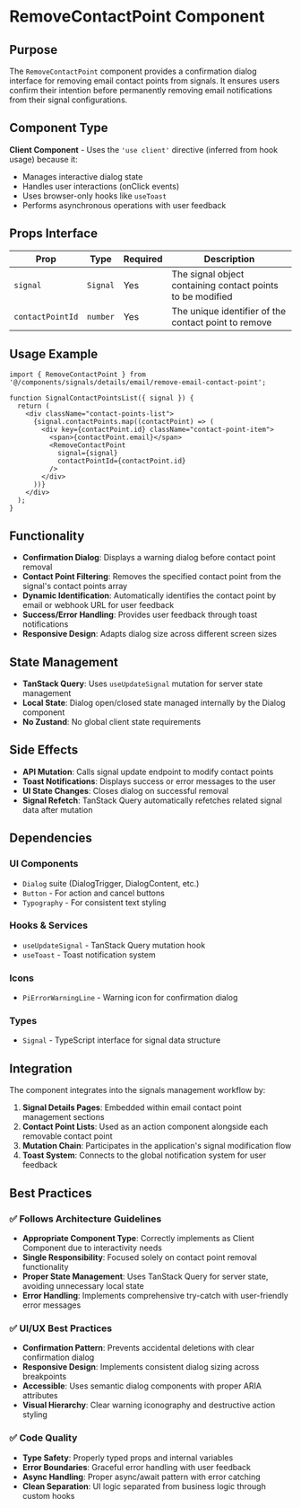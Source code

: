 # RemoveContactPoint Component

## Purpose

The `RemoveContactPoint` component provides a confirmation dialog interface for removing email contact points from signals. It ensures users confirm their intention before permanently removing email notifications from their signal configurations.

## Component Type

**Client Component** - Uses the `'use client'` directive (inferred from hook usage) because it:
- Manages interactive dialog state
- Handles user interactions (onClick events)
- Uses browser-only hooks like `useToast`
- Performs asynchronous operations with user feedback

## Props Interface

| Prop | Type | Required | Description |
|------|------|----------|-------------|
| `signal` | `Signal` | Yes | The signal object containing contact points to be modified |
| `contactPointId` | `number` | Yes | The unique identifier of the contact point to remove |

## Usage Example

```tsx
import { RemoveContactPoint } from '@/components/signals/details/email/remove-email-contact-point';

function SignalContactPointsList({ signal }) {
  return (
    <div className="contact-points-list">
      {signal.contactPoints.map((contactPoint) => (
        <div key={contactPoint.id} className="contact-point-item">
          <span>{contactPoint.email}</span>
          <RemoveContactPoint 
            signal={signal} 
            contactPointId={contactPoint.id} 
          />
        </div>
      ))}
    </div>
  );
}
```

## Functionality

- **Confirmation Dialog**: Displays a warning dialog before contact point removal
- **Contact Point Filtering**: Removes the specified contact point from the signal's contact points array
- **Dynamic Identification**: Automatically identifies the contact point by email or webhook URL for user feedback
- **Success/Error Handling**: Provides user feedback through toast notifications
- **Responsive Design**: Adapts dialog size across different screen sizes

## State Management

- **TanStack Query**: Uses `useUpdateSignal` mutation for server state management
- **Local State**: Dialog open/closed state managed internally by the Dialog component
- **No Zustand**: No global client state requirements

## Side Effects

- **API Mutation**: Calls signal update endpoint to modify contact points
- **Toast Notifications**: Displays success or error messages to the user
- **UI State Changes**: Closes dialog on successful removal
- **Signal Refetch**: TanStack Query automatically refetches related signal data after mutation

## Dependencies

### UI Components
- `Dialog` suite (DialogTrigger, DialogContent, etc.)
- `Button` - For action and cancel buttons
- `Typography` - For consistent text styling

### Hooks & Services
- `useUpdateSignal` - TanStack Query mutation hook
- `useToast` - Toast notification system

### Icons
- `PiErrorWarningLine` - Warning icon for confirmation dialog

### Types
- `Signal` - TypeScript interface for signal data structure

## Integration

The component integrates into the signals management workflow by:

1. **Signal Details Pages**: Embedded within email contact point management sections
2. **Contact Point Lists**: Used as an action component alongside each removable contact point
3. **Mutation Chain**: Participates in the application's signal modification flow
4. **Toast System**: Connects to the global notification system for user feedback

## Best Practices

### ✅ Follows Architecture Guidelines

- **Appropriate Component Type**: Correctly implements as Client Component due to interactivity needs
- **Single Responsibility**: Focused solely on contact point removal functionality
- **Proper State Management**: Uses TanStack Query for server state, avoiding unnecessary local state
- **Error Handling**: Implements comprehensive try-catch with user-friendly error messages

### ✅ UI/UX Best Practices

- **Confirmation Pattern**: Prevents accidental deletions with clear confirmation dialog
- **Responsive Design**: Implements consistent dialog sizing across breakpoints
- **Accessible**: Uses semantic dialog components with proper ARIA attributes
- **Visual Hierarchy**: Clear warning iconography and destructive action styling

### ✅ Code Quality

- **Type Safety**: Properly typed props and internal variables
- **Error Boundaries**: Graceful error handling with user feedback
- **Async Handling**: Proper async/await pattern with error catching
- **Clean Separation**: UI logic separated from business logic through custom hooks